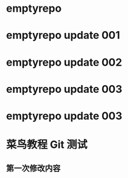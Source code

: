 # emptyrepo
# emptyrepo update 001
# emptyrepo update 002
# emptyrepo update 003
# emptyrepo update 003
# 菜鸟教程 Git 测试
## 第一次修改内容

